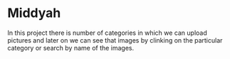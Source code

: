 # Middyah
In this project there is number of categories in which we can upload pictures and later on we can see that images by clinking on the particular category or search by name of the images.
